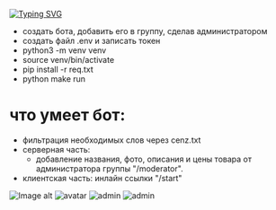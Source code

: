 [![Typing SVG](https://readme-typing-svg.herokuapp.com?color=%2336BCF7&lines=Telegram+bot+shop)](https://git.io/typing-svg)

- создать бота, добавить его в группу, сделав администратором
- создать файл .env и записать токен
- python3 -m venv venv
- source venv/bin/activate
- pip install -r req.txt
- python make run 

# что умеет бот:
- фильтрация необходимых слов через cenz.txt
- серверная часть:
    - добавление названия, фото, описания и цены товара от администратора группы "/moderator".
- клиентская часть: инлайн ссылки "/start"

![Image alt](https://github.com/{hottabuch1987}/{telegram_bot}/raw/{branch}/{main}/avatar.png)
<img src="https://github.com/hottabuch1987/telegram_bot/avatar.png" alt="avatar">
<img src="https://github.com/hottabuch1987/telegram_bot/img/1.png" alt="admin">
<img src="https://github.com/hottabuch1987/telegram_bot/img/2.png" alt="admin">
